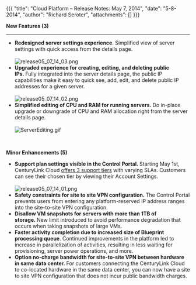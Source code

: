 {{{
  "title": "Cloud Platform – Release Notes: May 7, 2014",
  "date": "5-8-2014",
  "author": "Richard Seroter",
  "attachments": []
}}}

<p><strong>New Features (3)</strong>
</p>
<hr />
<ul>
  <li><strong>Redesigned server settings experience</strong>. Simplified view of server settings with quick access from the details page.
    <br />
    <br /><img src="https://t3n.zendesk.com/attachments/token/xfsNpZKCD27Ck5uNI9aX6T1eq/?name=release05_07_14_03.png" alt="release05_07_14_03.png" />
  </li>
  <li><strong>Upgraded experience for creating, editing, and deleting public IPs.&nbsp;</strong>Fully integrated into the server details page, the public IP capabilities make it easy to quick see, add, edit, and delete public IP addresses for a given server.
    <br
    />
    <br /><img src="https://t3n.zendesk.com/attachments/token/RxhxxfoMOeMWBXYVUP2he9Vqj/?name=release05_07_14_02.png" alt="release05_07_14_02.png" />
  </li>
  <li><strong>Simplified editing of CPU and RAM for running servers.&nbsp;</strong>Do in-place upgrade or downgrade of CPU and RAM allocation right from the server details page.
    <br />
    <br /><img src="https://t3n.zendesk.com/attachments/token/mUf0rdgE9eW53ElyzAYMVETzG/?name=ServerEditing.gif" alt="ServerEditing.gif" />
  </li>
</ul>
<p>&nbsp;</p>
<p><strong>Minor Enhancements (5)</strong>
</p>
<ul>
  <li><strong>Support plan settings visible in the Control Portal.&nbsp;</strong>Starting May 1st, CenturyLink Cloud <a href="http://www.centurylinkcloud.com/products/support/options" target="_blank">offers 3 support tiers</a> with varying SLAs. Customers
    can see their chosen tier by viewing their Account Settings.
    <br />
    <br /><img src="https://t3n.zendesk.com/attachments/token/DN05FBH5ahuo4IxwqngaQF6tk/?name=release05_07_14_01.png" alt="release05_07_14_01.png" />
  </li>
  <li><strong>Safety constraints for site to site VPN configuration.&nbsp;</strong>The Control Portal prevents users from entering any platform-reserved IP address ranges into the site-to-site VPN configuration.</li>
  <li><strong>Disallow VM snapshots for servers with more than 1TB of storage.&nbsp;</strong>New limit introduced to avoid performance degradation that occurs when taking snapshots of large VMs.</li>
  <li><strong>Faster activity completion due to increased size of Blueprint processing queue</strong>. Continued improvements in the platform led to increase in parallelization of activities, resulting in less waiting for provisioning, server power operations,
    and more.</li>
  <li><strong>Option no-charge bandwidth for site-to-site VPN between hardware in same data center.&nbsp;</strong>For customers connecting the CenturyLink Cloud to co-located hardware in the same data center, you can now have a site to site VPN configuration
    that does not incur public bandwidth charges.</li>
</ul>